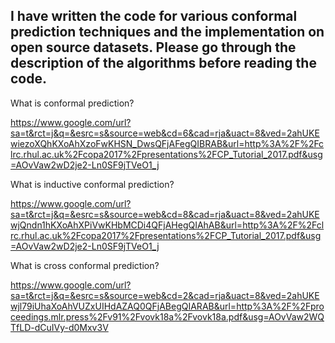 ##  I have written the code for various conformal prediction techniques and the implementation on open source datasets. Please go through the description of the algorithms before reading the code.

What is conformal prediction?


https://www.google.com/url?sa=t&rct=j&q=&esrc=s&source=web&cd=6&cad=rja&uact=8&ved=2ahUKEwiezoXQhKXoAhXzoFwKHSN_DwsQFjAFegQIBRAB&url=http%3A%2F%2Fclrc.rhul.ac.uk%2Fcopa2017%2Fpresentations%2FCP_Tutorial_2017.pdf&usg=AOvVaw2wD2je2-Ln0SF9jTVeO1_j


What is inductive conformal prediction?




https://www.google.com/url?sa=t&rct=j&q=&esrc=s&source=web&cd=8&cad=rja&uact=8&ved=2ahUKEwjQndn1hKXoAhXPiVwKHbMCDi4QFjAHegQIAhAB&url=http%3A%2F%2Fclrc.rhul.ac.uk%2Fcopa2017%2Fpresentations%2FCP_Tutorial_2017.pdf&usg=AOvVaw2wD2je2-Ln0SF9jTVeO1_j



What is cross conformal prediction?

https://www.google.com/url?sa=t&rct=j&q=&esrc=s&source=web&cd=2&cad=rja&uact=8&ved=2ahUKEwjl79iUhaXoAhVUZxUIHdAZAQ0QFjABegQIARAB&url=http%3A%2F%2Fproceedings.mlr.press%2Fv91%2Fvovk18a%2Fvovk18a.pdf&usg=AOvVaw2WQTfLD-dCuIVy-d0Mxv3V
